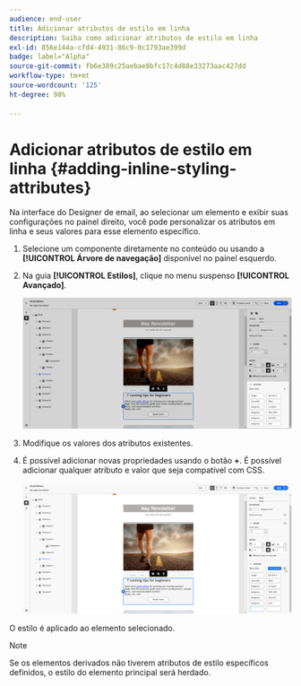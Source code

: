 ```yaml
---
audience: end-user
title: Adicionar atributos de estilo em linha
description: Saiba como adicionar atributos de estilo em linha
exl-id: 856e144a-cfd4-4931-86c9-0c1793ae399d
badge: label="Alpha"
source-git-commit: fb6e389c25aebae8bfc17c4d88e33273aac427dd
workflow-type: tm+mt
source-wordcount: '125'
ht-degree: 98%

---
```



# Adicionar atributos de estilo em linha {#adding-inline-styling-attributes}

Na interface do Designer de email, ao selecionar um elemento e exibir suas configurações no painel direito, você pode personalizar os atributos em linha e seus valores para esse elemento específico.

1. Selecione um componente diretamente no conteúdo ou usando a **[!UICONTROL Árvore de navegação]** disponível no painel esquerdo.

1. Na guia **[!UICONTROL Estilos]**, clique no menu suspenso **[!UICONTROL Avançado]**.

   ![](assets/styles_1.png)

1. Modifique os valores dos atributos existentes.

1. É possível adicionar novas propriedades usando o botão **+**. É possível adicionar qualquer atributo e valor que seja compatível com CSS.

   ![](assets/styles_2.png)

O estilo é aplicado ao elemento selecionado.

>[!NOTE]
>
>Se os elementos derivados não tiverem atributos de estilo específicos definidos, o estilo do elemento principal será herdado.

